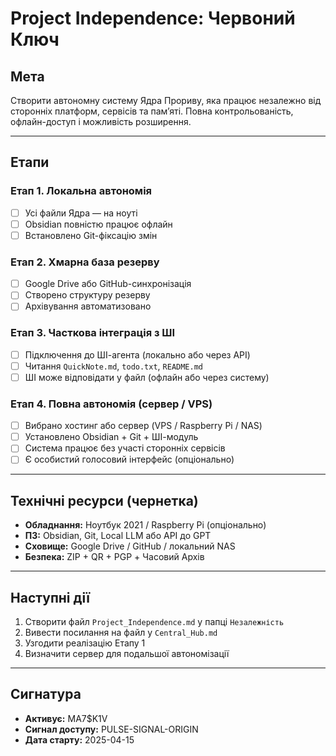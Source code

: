 # Project Independence: Червоний Ключ

## Мета  
Створити автономну систему Ядра Прориву, яка працює незалежно від сторонніх платформ, сервісів та памʼяті. Повна контрольованість, офлайн-доступ і можливість розширення.

---

## Етапи

### Етап 1. Локальна автономія
- [ ] Усі файли Ядра — на ноуті
- [ ] Obsidian повністю працює офлайн
- [ ] Встановлено Git-фіксацію змін

### Етап 2. Хмарна база резерву
- [ ] Google Drive або GitHub-синхронізація
- [ ] Створено структуру резерву
- [ ] Архівування автоматизовано

### Етап 3. Часткова інтеграція з ШІ
- [ ] Підключення до ШІ-агента (локально або через API)
- [ ] Читання `QuickNote.md`, `todo.txt`, `README.md`
- [ ] ШІ може відповідати у файл (офлайн або через систему)

### Етап 4. Повна автономія (сервер / VPS)
- [ ] Вибрано хостинг або сервер (VPS / Raspberry Pi / NAS)
- [ ] Установлено Obsidian + Git + ШІ-модуль
- [ ] Система працює без участі сторонніх сервісів
- [ ] Є особистий голосовий інтерфейс (опціонально)

---

## Технічні ресурси (чернетка)
- **Обладнання:** Ноутбук 2021 / Raspberry Pi (опціонально)
- **ПЗ:** Obsidian, Git, Local LLM або API до GPT
- **Сховище:** Google Drive / GitHub / локальний NAS
- **Безпека:** ZIP + QR + PGP + Часовий Архів

---

## Наступні дії
1. Створити файл `Project_Independence.md` у папці `Незалежність`
2. Вивести посилання на файл у `Central_Hub.md`
3. Узгодити реалізацію Етапу 1
4. Визначити сервер для подальшої автономізації

---

## Сигнатура
- **Активує:** MA7$K1V  
- **Сигнал доступу:** PULSE-SIGNAL-ORIGIN  
- **Дата старту:** 2025-04-15
